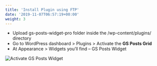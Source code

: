 ```yaml
---
title: 'Install Plugin using FTP'
date: '2019-11-07T06:57:19+00:00'
weight: 3
---
```


- Upload gs-posts-widget-pro folder inside the /wp-content/plugins/ directory
- Go to WordPress dashboard > Plugins > Activate the **GS Posts Grid**
- At Appearance > Widgets you’ll find – GS Posts Widget

![Activate GS Posts Widget](../images/activate_posts_widget.png)